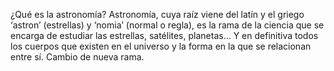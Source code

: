 ¿Qué es la astronomía? Astronomía, cuya raíz viene del
latín y el griego ‘astron’ (estrellas) y ‘nomia’ (normal o
regla), es la rama de la ciencia que se encarga de
estudiar las estrellas, satélites, planetas… Y en 
definitiva todos los cuerpos que existen en el universo 
y la forma en la que se relacionan entre sí.
Cambio de nueva rama.
